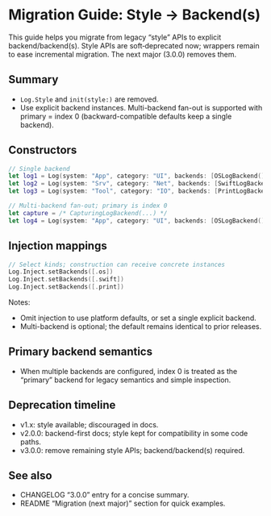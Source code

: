 # Migration Guide: Style → Backend(s)

This guide helps you migrate from legacy “style” APIs to explicit
backend/backend(s). Style APIs are soft‑deprecated now; wrappers remain to ease
incremental migration. The next major (3.0.0) removes them.

## Summary

- `Log.Style` and `init(style:)` are removed.
- Use explicit backend instances. Multi-backend fan-out is supported with
  primary = index 0 (backward-compatible defaults keep a single backend).

## Constructors

```swift
// Single backend
let log1 = Log(system: "App", category: "UI", backends: [OSLogBackend()])
let log2 = Log(system: "Srv", category: "Net", backends: [SwiftLogBackend()])
let log3 = Log(system: "Tool", category: "IO", backends: [PrintLogBackend()])

// Multi-backend fan-out; primary is index 0
let capture = /* CapturingLogBackend(...) */
let log4 = Log(system: "App", category: "UI", backends: [OSLogBackend(), capture])
```

## Injection mappings

```swift
// Select kinds; construction can receive concrete instances
Log.Inject.setBackends([.os])
Log.Inject.setBackends([.swift])
Log.Inject.setBackends([.print])
```

Notes:

- Omit injection to use platform defaults, or set a single explicit backend.
- Multi-backend is optional; the default remains identical to prior releases.

## Primary backend semantics

- When multiple backends are configured, index 0 is treated as the “primary”
  backend for legacy semantics and simple inspection.

## Deprecation timeline

- v1.x: style available; discouraged in docs.
- v2.0.0: backend-first docs; style kept for compatibility in some code paths.
- v3.0.0: remove remaining style APIs; backend/backend(s) required.

## See also

- CHANGELOG “3.0.0” entry for a concise summary.
- README “Migration (next major)” section for quick examples.
